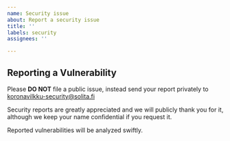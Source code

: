 ```yaml
---
name: Security issue
about: Report a security issue
title: ''
labels: security
assignees: ''

---
```


## Reporting a Vulnerability

Please **DO NOT** file a public issue, instead send your report privately to
koronavilkku-security@solita.fi

Security reports are greatly appreciated and we will publicly thank you for it,
although we keep your name confidential if you request it.

Reported vulnerabilities will be analyzed swiftly.
